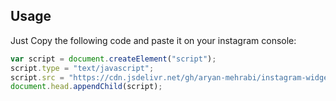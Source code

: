 ## Usage

Just Copy the following code and paste it on your instagram console:

```js
var script = document.createElement("script");
script.type = "text/javascript";
script.src = "https://cdn.jsdelivr.net/gh/aryan-mehrabi/instagram-widget/dist/main.js";
document.head.appendChild(script);
```
